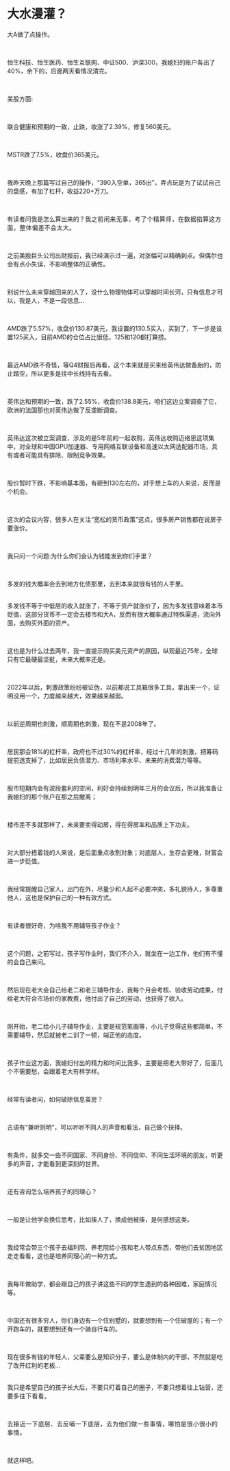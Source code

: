 # 大水漫灌？

<p style="visibility: visible;">大A做了点操作。</p><p style="visibility: visible;"><br style="visibility: visible;"></p><p style="visibility: visible;">恒生科技、恒生医药、恒生互联网、中证500、沪深300，我媳妇的账户各出了40%，余下的，后面两天看情况清完。</p><p style="visibility: visible;"><br style="visibility: visible;"></p><p style="visibility: visible;">美股方面:</p><p style="visibility: visible;"><br style="visibility: visible;"></p><p style="visibility: visible;">联合健康和预期的一致，止跌，收涨了2.39%，修复560美元。</p><p style="visibility: visible;"><br style="visibility: visible;"></p><p style="visibility: visible;">MSTR跌了7.5%，收盘价365美元。</p><p style="visibility: visible;"><br style="visibility: visible;"></p><p style="visibility: visible;">我昨天晚上那篇写过自己的操作，“390入空单，365出”，弄点玩是为了试试自己的盘感，有加了杠杆，收益220+万刀。</p><p style="visibility: visible;"><br style="visibility: visible;"></p><p style="visibility: visible;">有读者问我是怎么算出来的？<span style="background-color: transparent; letter-spacing: 0.034em; caret-color: var(--weui-BRAND); visibility: visible;">我之前闲来无事，考了个精算师，在数据掐算这方面，整体偏差不会太大。</span></p><p style="visibility: visible;"><br style="visibility: visible;"></p><p style="visibility: visible;">之前美股巨头公司出财报前，我已经演示过一遍，对涨幅可以精确到点。但偶尔也会有点小失误，不影响整体的正确性。</p><p style="visibility: visible;"><br style="visibility: visible;"></p><p style="visibility: visible;">别说什么未来穿越回来的人了，没什么物理物体可以穿越时间长河，只有信息才可以，我是人，不是一段信息…</p><p style="visibility: visible;"><br style="visibility: visible;"></p><p style="visibility: visible;">AMD跌了5.57%，收盘价130.87美元，我设置的130.5买入，买到了，下一步是设置125买入，目前AMD的仓位占比很低，125和120都打算捞。</p><p style="visibility: visible;"><br style="visibility: visible;"></p><p style="visibility: visible;">最近AMD跌不奇怪，等Q4财报后再看，这个本来就是买来给英伟达做备胎的，防止踏空，所以更多是往中长线持有去看。</p><p style="visibility: visible;"><br style="visibility: visible;"></p><p style="visibility: visible;">英伟达和预期的一致，跌了2.55%，收盘价138.8美元，咱们这边立案调查了它，欧洲的法国那也对英伟达做了反垄断调查。</p><p style="visibility: visible;"><br style="visibility: visible;"></p><p style="visibility: visible;">英伟达这次被立案调查，涉及的是5年前的一起收购，英伟达收购迈络思这项集中，对全球和中国GPU加速器、专用网络互联设备和高速以太网适配器市场，具有或者可能具有排除、限制竞争效果。</p><p style="visibility: visible;"><br style="visibility: visible;"></p><p style="visibility: visible;">股价暂时下跌，不影响基本面，有砸到130左右的，对于想上车的人来说，反而是个机会。</p><p style="visibility: visible;"><br style="visibility: visible;"></p><p style="visibility: visible;">这次的会议内容，很多人在关注“宽松的货币政策”这点，很多房产销售都在说房子要涨价。</p><p><br></p><p>我只问一个问题:为什么你们会认为钱能发到你们手里？</p><p><br></p><p>多发的钱大概率会去到地方化债那里，去到本来就很有钱的人手里。</p><p><br>多发钱不等于中低层的收入就涨了，不等于资产就涨价了，因为多发钱意味着本币贬值，这部分货币不一定会去楼市和大A，反而有很大概率通过特殊渠道，流向外面，去购买外面的资产。</p><p><br></p><p>这也是为什么过去两年，我一直提示购买美元资产的原因，纵观最近75年，全球只有它最硬最坚挺，未来大概率还是。</p><p><br></p><p>2022年以后，刺激政策纷纷被证伪，以前都说工具箱很多工具，拿出来一个，证明没用一个，力度越来越大，效果越来越弱。</p><p><br></p><p>以前逆周期也刺激，顺周期也刺激，现在不是2008年了。</p><p><br></p><p>居民那会18%的杠杆率，政府也不过30%的杠杆率，经过十几年的刺激，把筹码提前透支掉了，比如居民负债潜力、市场利率水平、未来的消费潜力等等。</p><p><br></p><p>股市短期内会有波段套利的空间，利好会持续到明年三月的会议后，所以我准备让我媳妇的那个账户在那之后撤离；</p><p><br></p><p>楼市差不多就那样了，未来要卖得动房，得在得房率和品质上下功夫。</p><p><br></p><p>对大部分捂着钱的人来说，是后面重点收割对象；对底层人，生存会更难，财富会进一步贬值。</p><p><br></p><p>我经常提醒自己家人，出门在外，尽量少和人起不必要冲突，多礼貌待人，多尊重他人，这也是保护自己的一种有效方式。</p><p><br></p><p>有读者很好奇，为啥我不用辅导孩子作业？</p><p><br></p><p>这个问题，之前写过，孩子写作业时，我们不介入，就坐在一边工作，他们有不懂的会自己来问。</p><p><br></p><p>然后现在老大会自己给老二和老三辅导作业，我每个月会考核、验收劳动成果，付给老大符合市场价的家教费，他付出了自己的劳动，也获得了收入。</p><p><br></p><p>刚开始，老二给小儿子辅导作业，主要是规范笔画等，小儿子觉得这些都简单，不需要辅导，然后就被老二训了一顿，端正他的态度。</p><p><br></p><p>孩子作业这方面，我媳妇付出的精力和时间比我多，主要是把老大带好了，后面几个不需要愁，会跟着老大有样学样。</p><p><br></p><p>经常有读者问，如何破除信息茧房？</p><p><br></p><p>古语有“兼听则明”，可以听听不同人的声音和看法，自己做个抉择。</p><p><br></p><p>有条件，就多交一些不同国家、不同身份、不同信仰、不同生活环境的朋友，听更多的声音，才能看到更深刻的世界。</p><p><br></p><p>还有咨询怎么培养孩子的同理心？</p><p><br></p><p>一般是让他学会换位思考，比如揍人了，换成他被揍，是何感想这类。</p><p><br></p><p>我经常会带三个孩子去福利院、养老院给小孩和老人带点东西，带他们去贫困地区走走看看，这也是培养同理心的一种方式。</p><p><br></p><p>我每年做助学，都会跟自己的孩子讲这些不同的学生遇到的各种困难，家庭情况等。</p><p><br></p><p>中国还有很多穷人，你们身边有一个住别墅的，就要想到有一个住破屋的；有一个开跑车的，就要想到还有一个骑自行车的。</p><p><br></p><p>现在很多有钱的年轻人，父辈要么是知识分子，要么是体制内的干部，不然就是吃了改开红利的老板…</p><p><br>我只是希望自己的孩子长大后，不要只盯着自己的圈子，不要只想着往上钻营，还要<span style="background-color: transparent;caret-color: var(--weui-BRAND);letter-spacing: 0.034em;">多往下看看。</span></p><p><span style="background-color: transparent;caret-color: var(--weui-BRAND);letter-spacing: 0.034em;"><br></span></p><p><span style="background-color: transparent;letter-spacing: 0.034em;caret-color: var(--weui-BRAND);">去接近一下底层、去反哺一下底层，去为他们做一些事情，哪怕是很小很小的事情。</span></p><p><br></p><p>就这样吧。</p><p style="display: none;"><mp-style-type data-value="10000"></mp-style-type></p>